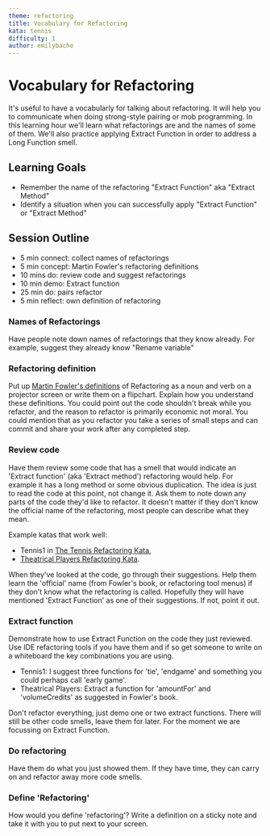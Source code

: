 ```yaml
---
theme: refactoring
title: Vocabulary for Refactoring
kata: tennis
difficulty: 1
author: emilybache
---
```


# Vocabulary for Refactoring

It's useful to have a vocabularly for talking about refactoring. It will help you to communicate when doing strong-style pairing or mob programming. In this learning hour we'll learn what refactorings are and the names of some of them. We'll also practice applying Extract Function in order to address a Long Function smell.

## Learning Goals

* Remember the name of the refactoring "Extract Function" aka "Extract Method"
* Identify a situation when you can successfully apply "Extract Function" or "Extract Method"

## Session Outline
 
* 5 min connect: collect names of refactorings   
* 5 min concept: Martin Fowler's refactoring definitions
* 10 mins do: review code and suggest refactorings   
* 10 min demo: Extract function
* 25 min do: pairs refactor
* 5 min reflect: own definition of refactoring

### Names of Refactorings
Have people note down names of refactorings that they know already. For example, suggest they already know "Rename variable"

### Refactoring definition
Put up [Martin Fowler's definitions](https://martinfowler.com/bliki/DefinitionOfRefactoring.html) of Refactoring as a noun and verb on a projector screen or write them on a flipchart. Explain how you understand these definitions. You could point out the code shouldn't break while you refactor, and the reason to refactor is primarily economic not moral. You could mention that as you refactor you take a series of small steps and can commit and share your work after any completed step.

### Review code
Have them review some code that has a smell that would indicate an 'Extract function' (aka 'Extract method') refactoring would help. For example it has a long method or some obvious duplication. The idea is just to read the code at this point, not change it. Ask them to note down any parts of the code they'd like to refactor. It doesn't matter if they don't know the official name of the refactoring, most people can describe what they mean.

Example katas that work well:

* Tennis1 in [The Tennis Refactoring Kata](https://github.com/emilybache/Tennis-Refactoring-Kata),
* [Theatrical Players Refactoring Kata](https://github.com/emilybache/Theatrical-Players-Refactoring-Kata).

When they've looked at the code, go through their suggestions. Help them learn the 'official' name (from Fowler's book, or refactoring tool menus) if they don't know what the refactoring is called. Hopefully they will have mentioned 'Extract Function' as one of their suggestions. If not, point it out. 

### Extract function
Demonstrate how to use Extract Function on the code they just reviewed. Use IDE refactoring tools if you have them and if so get someone to write on a whiteboard the key combinations you are using.

* Tennis1: I suggest three functions for 'tie', 'endgame' and something you could perhaps call 'early game'. 
* Theatrical Players: Extract a function for 'amountFor' and 'volumeCredits' as suggested in Fowler's book.

Don't refactor everything, just demo one or two extract functions. There will still be other code smells, leave them for later. For the moment we are focussing on Extract Function.

### Do refactoring
Have them do what you just showed them. If they have time, they can carry on and refactor away more code smells.

### Define 'Refactoring'
How would you define 'refactoring'? Write a definition on a sticky note and take it with you to put next to your screen.
